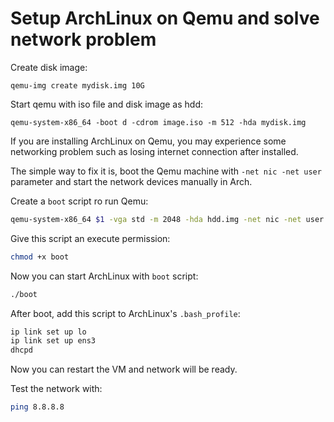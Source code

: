 # Setup ArchLinux on Qemu and solve network problem

Create disk image:

```
qemu-img create mydisk.img 10G
```

Start qemu with iso file and disk image as hdd:

```
qemu-system-x86_64 -boot d -cdrom image.iso -m 512 -hda mydisk.img
```

If you are installing ArchLinux on Qemu, you may experience some networking problem such as losing internet connection after installed.

The simple way to fix it is, boot the Qemu machine with `-net nic -net user` parameter and start the network devices manually in Arch.

Create a `boot` script ro run Qemu:
```bash
qemu-system-x86_64 $1 -vga std -m 2048 -hda hdd.img -net nic -net user
```

Give this script an execute permission:

```bash
chmod +x boot
```

Now you can start ArchLinux with `boot` script:

```bash
./boot
```

After boot, add this script to ArchLinux's `.bash_profile`:

```bash
ip link set up lo
ip link set up ens3
dhcpd
```

Now you can restart the VM and network will be ready. 

Test the network with:

```bash
ping 8.8.8.8
```
